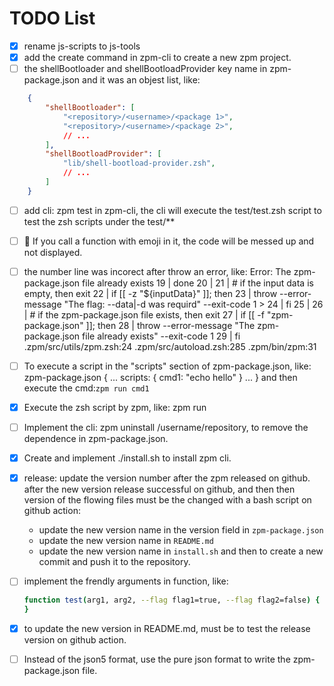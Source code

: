 # TODO List

* [x] rename js-scripts to js-tools
* [x] add the create command in zpm-cli to create a new zpm project.
* [ ] the shellBootloader and shellBootloadProvider key name in zpm-package.json and it was an objest list, like: 
```json
    {
        "shellBootloader": [
            "<repository>/<username>/<package 1>",
            "<repository>/<username>/<package 2>",
            // ...
        ],
        "shellBootloadProvider": [
            "lib/shell-bootload-provider.zsh",
            // ...
        ]
    }
```

* [ ] add cli: zpm test in zpm-cli, the cli will execute the test/test.zsh script to test the zsh scripts under the test/**

* [ ] 🎉 If you call a function with emoji in it, the code will be messed up and not displayed.
* [ ] the number line was incorect after throw an error, like:
        Error: The zpm-package.json file already exists
        19 |     done
        20 | 
        21 |     # if the input data is empty, then exit
        22 |     if [[ -z "${inputData}" ]]; then
        23 |         throw --error-message "The flag: --data|-d was requird" --exit-code 1
        > 24 |     fi
        25 | 
        26 |     # if the zpm-package.json file exists, then exit
        27 |     if [[ -f "zpm-package.json" ]]; then
        28 |         throw --error-message "The zpm-package.json file already exists" --exit-code 1
        29 |     fi
        .zpm/src/utils/zpm.zsh:24
        .zpm/src/autoload.zsh:285
        .zpm/bin/zpm:31
* [ ] To execute a script in the "scripts" section of zpm-package.json, like:
    zpm-package.json
    {
        ...
        scripts: {
            cmd1: "echo hello"
        }
        ...
    }
    and then execute the cmd:`zpm run cmd1`
    
* [x] Execute the zsh script by zpm, like: zpm run <zsh-script>
* [ ] Implement the cli: zpm uninstall <domain>/username/repository, to
    remove the dependence in zpm-package.json.
* [x] Create and implement ./install.sh to install zpm cli.
* [x] release: update the version number after the zpm released on github.
    after the new version release successful on github, and then then version of the flowing files must be the changed with a bash script on github action:
    - update the new version name in the version field in `zpm-package.json`
    - update the new version name in `README.md`
    - update the new version name in `install.sh`
    and then to create a new commit and push it to the repository.

* [ ] implement the frendly arguments in function, like:
    ```zsh
    function test(arg1, arg2, --flag flag1=true, --flag flag2=false) {
    }
    ```

* [x] to update the new version in README.md, must be to test the release version on github action.

* [ ] Instead of the json5 format, use the pure json format to write the zpm-package.json file.